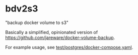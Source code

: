 # bdv2s3

"backup docker volume to s3"

Basically a simplified, opinionated version of https://github.com/jareware/docker-volume-backup.

For example usage, see [test/postgres/docker-compose.yaml](./test/postgres/docker-compose.yaml).
